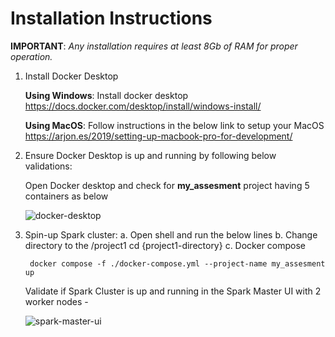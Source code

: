 # Installation Instructions
 

**IMPORTANT**: *Any installation requires at least 8Gb of RAM for proper operation.*

1. Install Docker Desktop

	  **Using Windows**: Install docker desktop https://docs.docker.com/desktop/install/windows-install/
	
	  **Using MacOS**: Follow instructions in the below link to setup your MacOS https://arjon.es/2019/setting-up-macbook-pro-for-development/

2. Ensure Docker Desktop is up and running by following below validations:
	
	Open Docker desktop and check for **my_assesment** project having 5 containers as below

	  ![docker-desktop](https://github.com/ProjectsForDataChapter/data_engineering_takehome1/blob/main/pictures/docker-desktop-containers.png)

3. Spin-up Spark cluster: 
	a. Open shell and run the below lines
	b. Change directory to the /project1
		cd {project1-directory}
	c. Docker compose
	
		docker compose -f ./docker-compose.yml --project-name my_assesment up
	
	
   	Validate if Spark Cluster is up and running in the Spark Master UI with 2 worker nodes -
	
   	![spark-master-ui](https://github.com/ProjectsForDataChapter/data_engineering_takehome1/blob/main/pictures/spark-master-ui.png)



